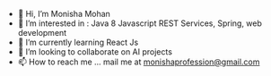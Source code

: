 - 👋 Hi, I’m Monisha Mohan
- 👀 I’m interested in : Java 8 Javascript REST Services, Spring, web development
- 🌱 I’m currently learning React Js
- 💞️ I’m looking to collaborate on AI projects
- 📫 How to reach me ... mail me at monishaprofession@gmail.com

<!---
MonishaMohan30/MonishaMohan30 is a ✨ special ✨ repository because its `README.md` (this file) appears on your GitHub profile.
You can click the Preview link to take a look at your changes.
--->

